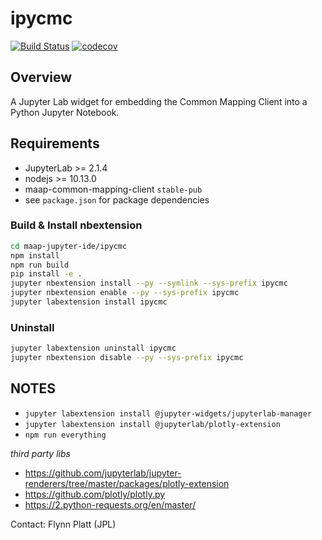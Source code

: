 # ipycmc

[![Build Status](https://travis-ci.org/MAAP-Project/ipycmc.svg?branch=master)](https://travis-ci.org/MAAP-Project/ipycmc)
[![codecov](https://codecov.io/gh/MAAP-Project/ipycmc/branch/master/graph/badge.svg)](https://codecov.io/gh/MAAP-Project/ipycmc)

## Overview
A Jupyter Lab widget for embedding the Common Mapping Client into a Python Jupyter Notebook.

## Requirements
* JupyterLab >= 2.1.4
* nodejs >= 10.13.0
* maap-common-mapping-client `stable-pub`
* see `package.json` for package dependencies

### Build & Install nbextension
```bash
cd maap-jupyter-ide/ipycmc 
npm install 
npm run build
pip install -e .
jupyter nbextension install --py --symlink --sys-prefix ipycmc
jupyter nbextension enable --py --sys-prefix ipycmc
jupyter labextension install ipycmc
```

### Uninstall
```bash
jupyter labextension uninstall ipycmc
jupyter nbextension disable --py --sys-prefix ipycmc
```

## NOTES
 * `jupyter labextension install @jupyter-widgets/jupyterlab-manager`
 * `jupyter labextension install @jupyterlab/plotly-extension`
 * `npm run everything`

*third party libs*
 * https://github.com/jupyterlab/jupyter-renderers/tree/master/packages/plotly-extension
 * https://github.com/plotly/plotly.py
 * https://2.python-requests.org/en/master/

Contact: Flynn Platt (JPL)
